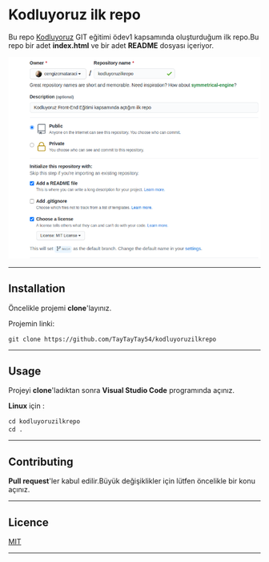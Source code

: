 # Kodluyoruz ilk repo  

Bu repo [Kodluyoruz](www.kodluyoruz.com) GIT eğitimi ödev1 kapsamında oluşturduğum ilk repo.Bu repo bir adet **index.html** ve bir adet **README** dosyası içeriyor.

![Resim1](https://raw.githubusercontent.com/Kodluyoruz/taskforce/main/git/odev1/figures/github.png)

---

## Installation

Öncelikle projemi **clone**'layınız.

Projemin linki:

```emir
git clone https://github.com/TayTayTay54/kodluyoruzilkrepo
```

---

## Usage

Projeyi **clone**'ladıktan sonra **Visual Studio Code** programında açınız.

**Linux** için :

```Linux
cd kodluyoruzilkrepo
cd .
```

---

## Contributing

**Pull request**'ler kabul edilir.Büyük değişiklikler için lütfen öncelikle bir konu açınız.

---

## Licence

 [MIT](https://choosealicense.com/licenses/mit/)

 ---
